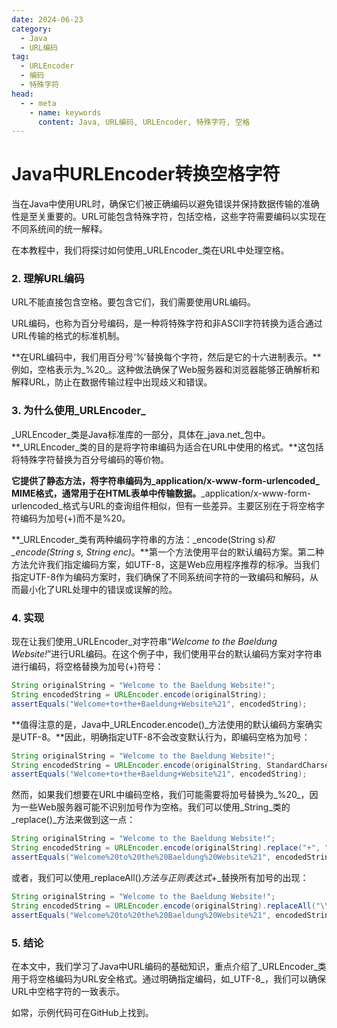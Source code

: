 ```yaml
---
date: 2024-06-23
category:
  - Java
  - URL编码
tag:
  - URLEncoder
  - 编码
  - 特殊字符
head:
  - - meta
    - name: keywords
      content: Java, URL编码, URLEncoder, 特殊字符, 空格
---
```


# Java中URLEncoder转换空格字符

当在Java中使用URL时，确保它们被正确编码以避免错误并保持数据传输的准确性是至关重要的。URL可能包含特殊字符，包括空格，这些字符需要编码以实现在不同系统间的统一解释。

在本教程中，我们将探讨如何使用_URLEncoder_类在URL中处理空格。

### 2. **理解URL编码**

URL不能直接包含空格。要包含它们，我们需要使用URL编码。

URL编码，也称为百分号编码，是一种将特殊字符和非ASCII字符转换为适合通过URL传输的格式的标准机制。

**在URL编码中，我们用百分号‘%’替换每个字符，然后是它的十六进制表示。**例如，空格表示为_%20_。这种做法确保了Web服务器和浏览器能够正确解析和解释URL，防止在数据传输过程中出现歧义和错误。

### 3. **为什么使用_URLEncoder_**

_URLEncoder_类是Java标准库的一部分，具体在_java.net_包中。**_URLEncoder_类的目的是将字符串编码为适合在URL中使用的格式。**这包括将特殊字符替换为百分号编码的等价物。

**它提供了静态方法，将字符串编码为_application/x-www-form-urlencoded_ MIME格式，通常用于在HTML表单中传输数据。**_application/x-www-form-urlencoded_格式与URL的查询组件相似，但有一些差异。主要区别在于将空格字符编码为加号(+)而不是%20。

**_URLEncoder_类有两种编码字符串的方法：_encode(String s)_和_encode(String s, String enc)_。**第一个方法使用平台的默认编码方案。第二种方法允许我们指定编码方案，如UTF-8，这是Web应用程序推荐的标凈。当我们指定UTF-8作为编码方案时，我们确保了不同系统间字符的一致编码和解码，从而最小化了URL处理中的错误或误解的险。

### 4. **实现**

现在让我们使用_URLEncoder_对字符串“_Welcome to the Baeldung Website!_”进行URL编码。在这个例子中，我们使用平台的默认编码方案对字符串进行编码，将空格替换为加号(+)符号：

```java
String originalString = "Welcome to the Baeldung Website!";
String encodedString = URLEncoder.encode(originalString);
assertEquals("Welcome+to+the+Baeldung+Website%21", encodedString);
```

**值得注意的是，Java中_URLEncoder.encode()_方法使用的默认编码方案确实是UTF-8。**因此，明确指定UTF-8不会改变默认行为，即编码空格为加号：

```java
String originalString = "Welcome to the Baeldung Website!";
String encodedString = URLEncoder.encode(originalString, StandardCharsets.UTF_8);
assertEquals("Welcome+to+the+Baeldung+Website%21", encodedString);
```

然而，如果我们想要在URL中编码空格，我们可能需要将加号替换为_%20_，因为一些Web服务器可能不识别加号作为空格。我们可以使用_String_类的_replace()_方法来做到这一点：

```java
String originalString = "Welcome to the Baeldung Website!";
String encodedString = URLEncoder.encode(originalString).replace("+", "%20");
assertEquals("Welcome%20to%20the%20Baeldung%20Website%21", encodedString);
```

或者，我们可以使用_replaceAll()_方法与正则表达式_\+_替换所有加号的出现：

```java
String originalString = "Welcome to the Baeldung Website!";
String encodedString = URLEncoder.encode(originalString).replaceAll("\\+", "%20");
assertEquals("Welcome%20to%20the%20Baeldung%20Website%21", encodedString);
```

### 5. **结论**

在本文中，我们学习了Java中URL编码的基础知识，重点介绍了_URLEncoder_类用于将空格编码为URL安全格式。通过明确指定编码，如_UTF-8_，我们可以确保URL中空格字符的一致表示。

如常，示例代码可在GitHub上找到。